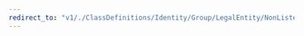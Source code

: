 ```yaml
---
redirect_to: "v1/./ClassDefinitions/Identity/Group/LegalEntity/NonListedCompany/HousingCompany.jsonld"
---
```

